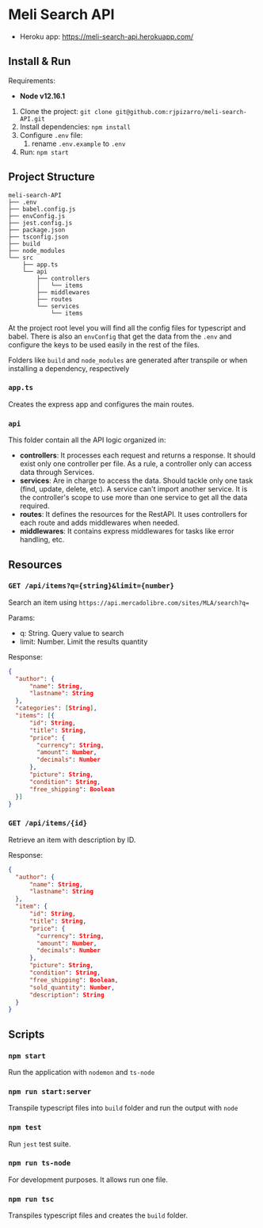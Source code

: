 # Meli Search API

* Heroku app: https://meli-search-api.herokuapp.com/

## Install & Run

Requirements: 
* **Node v12.16.1**

1. Clone the project: `git clone git@github.com:rjpizarro/meli-search-API.git`
2. Install dependencies: `npm install`
4. Configure `.env` file: 
    1. rename `.env.example` to `.env`
5. Run: `npm start`      

## Project Structure

```
meli-search-API
├── .env
├── babel.config.js
├── envConfig.js
├── jest.config.js
├── package.json
├── tsconfig.json
├── build
├── node_modules
└── src
    ├── app.ts
    └── api
        ├── controllers
        │   └── items
        ├── middlewares
        ├── routes
        └── services
            └── items
```

At the project root level you will find all the config files for typescript and babel. There is also an `envConfig` that get the data from the `.env` and configure the keys to be used easily in the rest of the files.
  
Folders like `build` and `node_modules` are generated after transpile or when installing a dependency, respectively

### `app.ts`

Creates the express app and configures the main routes.   

### `api`

This folder contain all the API logic organized in:   

* **controllers**: It processes each request and returns a response. It should exist only one controller per file. As a rule, a controller only can access data through Services. 
* **services**: Are in charge to access the data. Should tackle only one task (find, update, delete, etc). A service can't import another service. It is the controller's scope to use more than one service to get all the data required.  
* **routes**: It defines the resources for the RestAPI. It uses controllers for each route and adds middlewares when needed.
* **middlewares**: It contains express middlewares for tasks like error handling, etc.   

## Resources

### `GET /api/items?q={string}&limit={number}`

Search an item using `https://api.mercadolibre.com/sites/MLA/search?q=`

Params: 
* q: String. Query value to search
* limit: Number. Limit the results quantity

Response: 

```json
{
  "author": {
      "name": String,
      "lastname": String
  },
  "categories": [String],
  "items": [{
      "id": String,
      "title": String,
      "price": {
        "currency": String,
        "amount": Number,
        "decimals": Number
      },
      "picture": String,
      "condition": String,
      "free_shipping": Boolean
  }]
}
```

### `GET /api/items/{id}`

Retrieve an item with description by ID.  

Response:

```json
{
  "author": {
      "name": String,
      "lastname": String
  },
  "item": {
      "id": String,
      "title": String,
      "price": {
        "currency": String,
        "amount": Number,
        "decimals": Number
      },
      "picture": String,
      "condition": String,
      "free_shipping": Boolean,
      "sold_quantity": Number,
      "description": String
  }
}
```

## Scripts

### `npm start`

Run the application with `nodemon` and `ts-node`

### `npm run start:server`

Transpile typescript files into `build` folder and run the output with `node`

### `npm test`

Run `jest` test suite.

### `npm run ts-node`

For development purposes. It allows run one file. 

### `npm run tsc`

Transpiles typescript files and creates the `build` folder. 